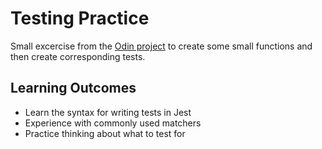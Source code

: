 # Testing Practice

Small excercise from the [Odin project](https://www.theodinproject.com/courses/javascript/lessons/testing-practice) to create some small functions and then create corresponding tests.

## Learning Outcomes

* Learn the syntax for writing tests in Jest
* Experience with commonly used matchers
* Practice thinking about what to test for